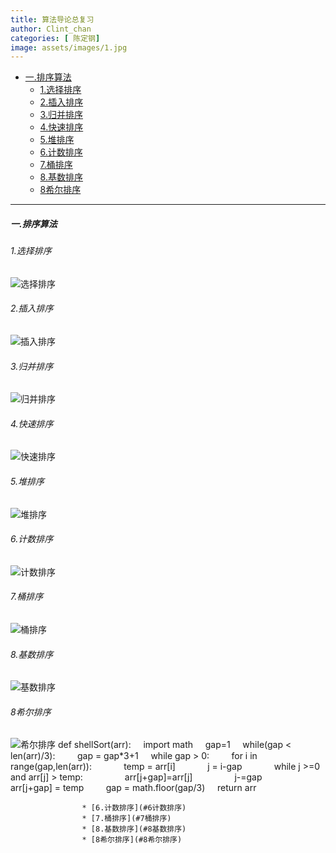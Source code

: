```yaml
---
title: 算法导论总复习
author: Clint_chan
categories: [ 陈定钢]
image: assets/images/1.jpg
---
```


* [一.排序算法](#一排序算法)
	* [1.选择排序](#1选择排序)
	* [2.插入排序](#2插入排序)
	* [3.归并排序](#3归并排序)
	* [4.快速排序](#4快速排序)
	* [5.堆排序](#5堆排序)
	* [6.计数排序](#6计数排序)
	* [7.桶排序](#7桶排序)
	* [8.基数排序](#8基数排序)
	* [8希尔排序](#8希尔排序)

----------


 
 
##### 一.排序算法

###### 1.选择排序
![选择排序](https://clint-chan.github.io/CDG/assets/images/selectionSort.gif)
###### 2.插入排序
![插入排序](https://www.runoob.com/wp-content/uploads/2019/03/insertionSort.gif)
###### 3.归并排序
![归并排序](https://www.runoob.com/wp-content/uploads/2019/03/mergeSort.gif)
###### 4.快速排序
![快速排序](https://www.runoob.com/wp-content/uploads/2019/03/quickSort.gif)
###### 5.堆排序
![堆排序](https://www.runoob.com/wp-content/uploads/2019/03/heapSort.gif)
###### 6.计数排序
![计数排序](https://www.runoob.com/wp-content/uploads/2019/03/countingSort.gif)
###### 7.桶排序
![桶排序](https://www.runoob.com/wp-content/uploads/2019/03/Bucket_sort_2.svg_.png)
###### 8.基数排序
![基数排序](https://www.runoob.com/wp-content/uploads/2019/03/radixSort.gif)
###### 8希尔排序
![希尔排序](https://www.runoob.com/wp-content/uploads/2019/03/Sorting_shellsort_anim.gif)
def shellSort(arr):
    import math
    gap=1
    while(gap < len(arr)/3):
        gap = gap*3+1
    while gap > 0:
        for i in range(gap,len(arr)):
            temp = arr[i]
            j = i-gap
            while j >=0 and arr[j] > temp:
                arr[j+gap]=arr[j]
                j-=gap
            arr[j+gap] = temp
        gap = math.floor(gap/3)
    return arr

					* [6.计数排序](#6计数排序)
					* [7.桶排序](#7桶排序)
					* [8.基数排序](#8基数排序)
					* [8希尔排序](#8希尔排序)

